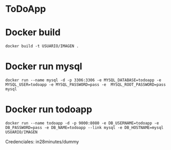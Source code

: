 # ToDoApp

# Docker build
`docker build -t USUARIO/IMAGEN .`

# Docker run mysql
`docker run --name mysql -d -p 3306:3306 -e MYSQL_DATABASE=todoapp -e MYSQL_USER=todoapp -e MYSQL_PASSWORD=pass -e  MYSQL_ROOT_PASSWORD=pass  mysql`

# Docker run todoapp
`docker run --name todoapp -d -p 9000:8080 -e DB_USERNAME=todoapp -e DB_PASSWORD=pass -e DB_NAME=todoapp --link mysql -e DB_HOSTNAME=mysql USUARIO/IMAGEN`

Credenciales: in28minutes/dummy
